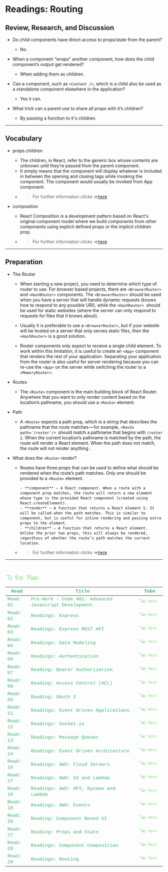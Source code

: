 # Readings: Routing

## Review, Research, and Discussion

- Do child components have direct access to props/state from the parent?
  - No.

- When a component “wraps” another component, how does the child component’s output get rendered?
  - When adding them as children.

- Can a component, such as `<Content />`, which is a child also be used as a standalone component elsewhere in the application?
  - Yes it can.

- What trick can a parent use to share all props with it’s children?
  - By passing a function to it's children.


---

## Vocabulary

- props.children
  - The children, in React, refer to the generic box whose contents are unknown until they’re passed from the parent component.
  - It simply means that the component will display whatever is included in between the opening and closing tags while invoking the component. The component would usually be invoked from App component.
  - > For further information clicks =>[here](https://javascript.plainenglish.io/how-to-use-props-children-in-react-7d6ab5836c9d)  

- composition
  - React Composition is a development pattern based on React's original component model where we build components from other components using explicit defined props or the implicit children prop.
  - > For further information clicks =>[here](https://formidable.com/blog/2021/react-composition/#:~:text=What%20Is%20React%20Composition%3F,or%20the%20implicit%20children%20prop.)



---

## Preparation

- The Router
  - When starting a new project, you need to determine which type of router to use. For browser based projects, there are `<BrowserRouter>` and `<HashRouter>` components. The `<BrowserRouter>` should be used when you have a server that will handle dynamic requests (knows how to respond to any possible URI), while the `<HashRouter> `should be used for static websites (where the server can only respond to requests for files that it knows about).

  - Usually it is preferable to use a `<BrowserRouter>`, but if your website will be hosted on a server that only serves static files, then the `<HashRouter>` is a good solution.

  - Router components only expect to receive a single child element. To work within this limitation, it is useful to create an `<App>` component that renders the rest of your application. Separating your application from the router is also useful for server rendering because you can re-use the `<App>` on the server while switching the router to a `<MemoryRouter>`.
- Routes
  - The `<Route>` component is the main building block of React Router. Anywhere that you want to only render content based on the location’s pathname, you should use a `<Route>` element.

- Path
  - A `<Route>` expects a path prop, which is a string that describes the pathname that the route matches — for example, `<Route path='/roster'/> `should match a pathname that begins with `/roster 2`. When the current location’s pathname is matched by the path, the route will render a React element. When the path does not match, the route will not render anything .

- What does the `<Route>` render?
  - Routes have three props that can be used to define what should be rendered when the route’s path matches. Only one should be provided to a `<Route>` element.

        - **component** — A React component. When a route with a component prop matches, the route will return a new element whose type is the provided React component (created using React.createElement).
        - **render** — A function that returns a React element 5. It will be called when the path matches. This is similar to component, but is useful for inline rendering and passing extra props to the element.
        - **children** — A function that returns a React element. Unlike the prior two props, this will always be rendered, regardless of whether the route’s path matches the current location.

  - > For further information clicks =>[here](https://blog.pshrmn.com/simple-react-router-v4-tutorial/)

---
<br>

[<img src="assets/main.gif">](README)
<br>

| <span style="font-family:Courier New; font-size:15px;color:rgb(60, 179, 113)"> **Read** </span> |  <span style="font-family:Courier New; font-size:15px;color:rgb(60, 179, 113)"> **Title** </span>  |   <span style="font-family:Courier New; font-size:15px;color:rgb(60, 179, 113)"> **ToGo** </span>  |
| ----------- | ----------- | ----------- |
| <span style="font-family:Courier New; font-size:15px;color:rgb(60, 179, 113)"> Read: 01 </span>      | <span style="font-family:Courier New; font-size:15px;color:rgb(60, 179, 113)">Pre-Work - Code 401: Advanced Javascript Development</span>       |[<img src="assets/taphere.gif">](class-01)|
| <span style="font-family:Courier New; font-size:15px;color:rgb(60, 179, 113)"> Read: 02 </span>      | <span style="font-family:Courier New; font-size:15px;color:rgb(60, 179, 113)">Readings: Express</span>       |[<img src="assets/taphere.gif">](class-02)|
| <span style="font-family:Courier New; font-size:15px;color:rgb(60, 179, 113)"> Read: 03 </span>      | <span style="font-family:Courier New; font-size:15px;color:rgb(60, 179, 113)">Readings: Express REST API</span>       |[<img src="assets/taphere.gif">](class-03)|
| <span style="font-family:Courier New; font-size:15px;color:rgb(60, 179, 113)"> Read: 04 </span>      | <span style="font-family:Courier New; font-size:15px;color:rgb(60, 179, 113)">Readings: Data Modeling</span>       |[<img src="assets/taphere.gif">](class-04)|
| <span style="font-family:Courier New; font-size:15px;color:rgb(60, 179, 113)"> Read: 06 </span>      | <span style="font-family:Courier New; font-size:15px;color:rgb(60, 179, 113)">Readings: Authentication</span>       |[<img src="assets/taphere.gif">](class-06)|
| <span style="font-family:Courier New; font-size:15px;color:rgb(60, 179, 113)"> Read: 07 </span>      | <span style="font-family:Courier New; font-size:15px;color:rgb(60, 179, 113)">Reading: Bearer Authorization</span>       |[<img src="assets/taphere.gif">](class-07)|
| <span style="font-family:Courier New; font-size:15px;color:rgb(60, 179, 113)"> Read: 08 </span>      | <span style="font-family:Courier New; font-size:15px;color:rgb(60, 179, 113)">Reading: Access Control (ACL)</span>       |[<img src="assets/taphere.gif">](class-08)|
| <span style="font-family:Courier New; font-size:15px;color:rgb(60, 179, 113)"> Read: 09 </span>      | <span style="font-family:Courier New; font-size:15px;color:rgb(60, 179, 113)">Reading: OAuth 2</span>       |[<img src="assets/taphere.gif">](class-09)|
| <span style="font-family:Courier New; font-size:15px;color:rgb(60, 179, 113)"> Read: 11 </span>      | <span style="font-family:Courier New; font-size:15px;color:rgb(60, 179, 113)">Readings: Event Driven Applications</span>       |[<img src="assets/taphere.gif">](class-11)|
| <span style="font-family:Courier New; font-size:15px;color:rgb(60, 179, 113)"> Read: 12 </span>      | <span style="font-family:Courier New; font-size:15px;color:rgb(60, 179, 113)">Readings: Socket.io</span>       |[<img src="assets/taphere.gif">](class-12)|
| <span style="font-family:Courier New; font-size:15px;color:rgb(60, 179, 113)"> Read: 13 </span>      | <span style="font-family:Courier New; font-size:15px;color:rgb(60, 179, 113)">Readings: Message Queues</span>       |[<img src="assets/taphere.gif">](class-13)|
| <span style="font-family:Courier New; font-size:15px;color:rgb(60, 179, 113)"> Read: 14 </span>      | <span style="font-family:Courier New; font-size:15px;color:rgb(60, 179, 113)">Readings: Event Driven Architecture</span>       |[<img src="assets/taphere.gif">](class-14)|
| <span style="font-family:Courier New; font-size:15px;color:rgb(60, 179, 113)"> Read: 16 </span>      | <span style="font-family:Courier New; font-size:15px;color:rgb(60, 179, 113)">Readings: AWS: Cloud Servers</span>       |[<img src="assets/taphere.gif">](class-16)|
| <span style="font-family:Courier New; font-size:15px;color:rgb(60, 179, 113)"> Read: 17 </span>      | <span style="font-family:Courier New; font-size:15px;color:rgb(60, 179, 113)">Readings: AWS: S3 and Lambda</span>       |[<img src="assets/taphere.gif">](class-17)|
| <span style="font-family:Courier New; font-size:15px;color:rgb(60, 179, 113)"> Read: 18 </span>      | <span style="font-family:Courier New; font-size:15px;color:rgb(60, 179, 113)">Readings: AWS: API, Dynamo and Lambda</span>       |[<img src="assets/taphere.gif">](class-18)|
| <span style="font-family:Courier New; font-size:15px;color:rgb(60, 179, 113)"> Read: 18 </span>      | <span style="font-family:Courier New; font-size:15px;color:rgb(60, 179, 113)">Readings: AWS: Events</span>       |[<img src="assets/taphere.gif">](class-19)|
| <span style="font-family:Courier New; font-size:15px;color:rgb(60, 179, 113)"> Read: 26 </span>      | <span style="font-family:Courier New; font-size:15px;color:rgb(60, 179, 113)">Reading: Component Based UI</span>       |[<img src="assets/taphere.gif">](class-26)|
| <span style="font-family:Courier New; font-size:15px;color:rgb(60, 179, 113)"> Read: 27 </span>      | <span style="font-family:Courier New; font-size:15px;color:rgb(60, 179, 113)">Reading: Props and State</span>       |[<img src="assets/taphere.gif">](class-27)|
| <span style="font-family:Courier New; font-size:15px;color:rgb(60, 179, 113)"> Read: 28 </span>      | <span style="font-family:Courier New; font-size:15px;color:rgb(60, 179, 113)">Readings: Component Composition</span>       |[<img src="assets/taphere.gif">](class-28)|
| <span style="font-family:Courier New; font-size:15px;color:rgb(60, 179, 113)"> Read: 29 </span>      | <span style="font-family:Courier New; font-size:15px;color:rgb(60, 179, 113)">Readings: Routing</span>       |[<img src="assets/taphere.gif">](class-29)|
